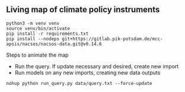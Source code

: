 ## Living map of climate policy instruments

```
python3 -m venv venv
source venv/bin/activate
pip install -r requirements.txt
pip install --nodeps git+https://gitlab.pik-potsdam.de/mcc-apsis/nacsos/nacsos-data.git@v0.14.6
```

Steps to animate the map
- Run the query. If update necessary and desired, create new import
- Run models on any new imports, creating new data outputs
  
```
nohup python run_query.py data/query.txt --force-update
```